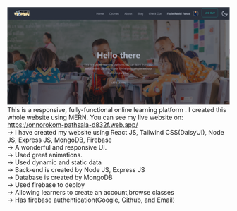 <img src='Onnorokom.png'>
This is a responsive, fully-functional online learning platform . I created this whole website using MERN. You can see my live website on: <a href="https://onnorokom-pathsala-d832f.web.app/">https://onnorokom-pathsala-d832f.web.app/</a><br>
-> I have created my website using React JS, Tailwind CSS(DaisyUI), Node JS, Express JS, MongoDB, Firebase<br>
-> A wonderful and responsive UI.<br>
-> Used great animations.<br>
-> Used dynamic and static data<br>
-> Back-end is created by Node JS, Express JS<br>
-> Database is created by MongoDB<br>
-> Used firebase to deploy<br>
-> Allowing learners to create an account,browse classes<br>
-> Has firebase authentication(Google, Github, and Email)<br>
